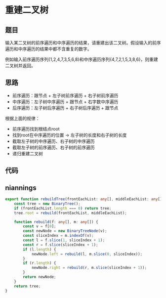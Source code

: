 # 重建二叉树

## 题目
输入某二叉树的前序遍历和中序遍历的结果，请重建出该二叉树。假设输入的前序遍历和中序遍历的结果中都不含重复的数字。

例如输入前序遍历序列{1,2,4,7,3,5,6,8}和中序遍历序列{4,7,2,1,5,3,8,6}，则重建二叉树并返回。

## 思路
- 前序遍历：跟节点 + 左子树前序遍历 + 右子树前序遍历
- 中序遍历：左子树中序遍历 + 跟节点 + 右字数中序遍历
- 后序遍历：左子树后序遍历 + 右子树后序遍历 + 跟节点

根据上面的规律：
- 前序遍历找到根结点root
- 找到root在中序遍历的位置 -> 左子树的长度和右子树的长度
- 截取左子树的中序遍历、右子树的中序遍历
- 截取左子树的前序遍历、右子树的前序遍历
- 递归重建二叉树

## 代码

## niannings

```ts
export function rebuildTree(frontEachList: any[], middleEachList: any[]) {
    const tree = new BinaryTree();
    if (frontEachList.length === 0) return tree;
    tree.root = rebuild(frontEachList, middleEachList);

    function rebuild(f: any[], m: any[]) {
        const v = f[0];
        const newNode = new BinaryTreeNode(v);
        const sliceIndex = m.indexOf(v);
        const l = f.slice(1, sliceIndex + 1);
        const r = f.slice(sliceIndex + 1);
        if (l.length) {
            newNode.left = rebuild(l, m.slice(0, sliceIndex));
        }
        if (r.length) {
            newNode.right = rebuild(r, m.slice(sliceIndex + 1));
        }
        return newNode;
    }
    return tree;
}
```

